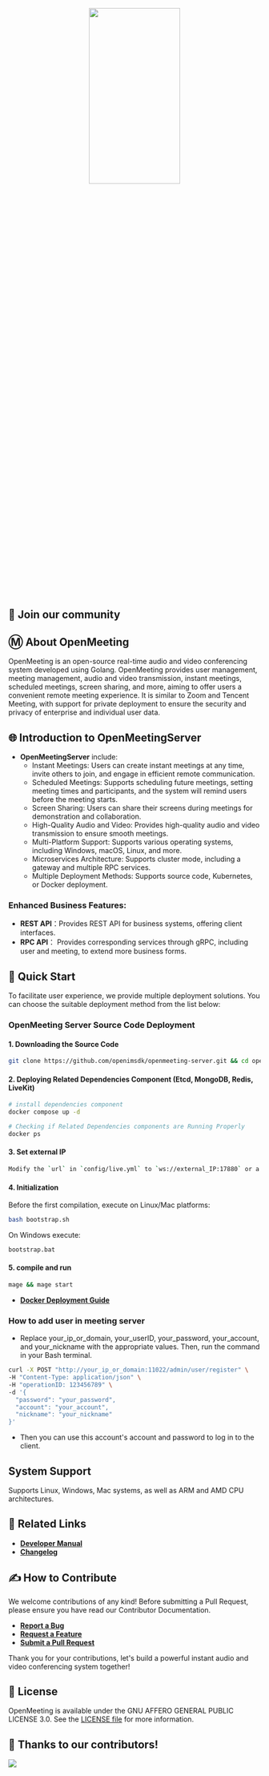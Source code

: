 <p align="center">
    <a href="https://openim.io">
        <img src="./assets/openim-logo.gif" width="60%" height="30%"/>
    </a>
</p>

<div align="center">


</div>


## :busts_in_silhouette: Join our community
## Ⓜ️ About OpenMeeting
OpenMeeting is an open-source real-time audio and video conferencing system developed using Golang. OpenMeeting provides user management, meeting management, audio and video transmission, instant meetings, scheduled meetings, screen sharing, and more, aiming to offer users a convenient remote meeting experience. It is similar to Zoom and Tencent Meeting, with support for private deployment to ensure the security and privacy of enterprise and individual user data.

[//]: # (![Relations of App-OpenMeeting]&#40;./assets/open-meeting-design.png&#41;)



## 🌐 Introduction to OpenMeetingServer
+ **OpenMeetingServer**  include:
  - Instant Meetings: Users can create instant meetings at any time, invite others to join, and engage in efficient remote communication.
  - Scheduled Meetings: Supports scheduling future meetings, setting meeting times and participants, and the system will remind users before the meeting starts.
  - Screen Sharing: Users can share their screens during meetings for demonstration and collaboration.
  - High-Quality Audio and Video: Provides high-quality audio and video transmission to ensure smooth meetings.
  - Multi-Platform Support: Supports various operating systems, including Windows, macOS, Linux, and more.
  - Microservices Architecture: Supports cluster mode, including a gateway and multiple RPC services.
  - Multiple Deployment Methods: Supports source code, Kubernetes, or Docker deployment.


### Enhanced Business Features:
+ **REST API**：Provides REST API for business systems, offering client interfaces.
+ **RPC API**： Provides corresponding services through gRPC, including user and meeting, to extend more business forms.

[//]: # (![architecture]&#40;./assets/architecture-layers.png&#41;)



## :rocket: Quick Start
To facilitate user experience, we provide multiple deployment solutions. You can choose the suitable deployment method from the list below:

[//]: # (+ **[Source Code Deployment Guide]&#40;https://github.com/openimsdk/openmeeting-server/blob/main/deployments/deployment.md&#41;**)
### OpenMeeting Server Source Code Deployment

#### 1. Downloading the Source Code

```bash
git clone https://github.com/openimsdk/openmeeting-server.git && cd openmeeting-server
```


#### 2. Deploying Related Dependencies Component (Etcd, MongoDB, Redis, LiveKit)
```bash
# install dependencies component
docker compose up -d

# Checking if Related Dependencies components are Running Properly
docker ps
```

#### 3. Set external IP
```bash
Modify the `url` in `config/live.yml` to `ws://external_IP:17880` or a domain name.
```

#### 4. Initialization
Before the first compilation, execute on Linux/Mac platforms:
```bash
bash bootstrap.sh
```
On Windows execute:
```bash
bootstrap.bat
```

#### 5. compile and run
```bash
mage && mage start
```



+ **[Docker Deployment Guide]()**

### How to add user in meeting server
+ Replace your_ip_or_domain, your_userID, your_password, your_account, and your_nickname with the appropriate values. Then, run the command in your Bash terminal.
```bash
curl -X POST "http://your_ip_or_domain:11022/admin/user/register" \
-H "Content-Type: application/json" \
-H "operationID: 123456789" \
-d '{
  "password": "your_password",
  "account": "your_account",
  "nickname": "your_nickname"
}'
```

+ Then you can use this account's account and password to log in to the client.




## System Support
Supports Linux, Windows, Mac systems, as well as ARM and AMD CPU architectures.

## :link: Related Links


+ **[Developer Manual]()**
+ **[Changelog]()**

## :writing_hand: How to Contribute
We welcome contributions of any kind! Before submitting a Pull Request, please ensure you have read our Contributor Documentation.

+ **[Report a Bug](https://github.com/openimsdk/openmeeting-server/issues/new?assignees=&labels=kind%2Fbug&projects=&template=bug-report.yaml&title=%5BBUG%5D+)**
+ **[Request a Feature](https://github.com/openimsdk/openmeeting-server/issues/new?assignees=&labels=feature+request&projects=&template=feature-request.yaml&title=%5BFEATURE+REQUEST%5D+)**
+ **[Submit a Pull Request](https://github.com/openimsdk/openmeeting-server/pulls)**

Thank you for your contributions, let's build a powerful instant audio and video conferencing system together!

## :closed_book: License
OpenMeeting is available under the GNU AFFERO GENERAL PUBLIC LICENSE 3.0. See the [LICENSE file](https://github.com/openimsdk/openmeeting-server/blob/main/LICENSE) for more information.

## 🔮 Thanks to our contributors!

<a href="https://github.com/openimsdk/openmeeting-server/graphs/contributors">
  <img src="https://contrib.rocks/image?repo=openimsdk/openmeeting-server" />
</a>